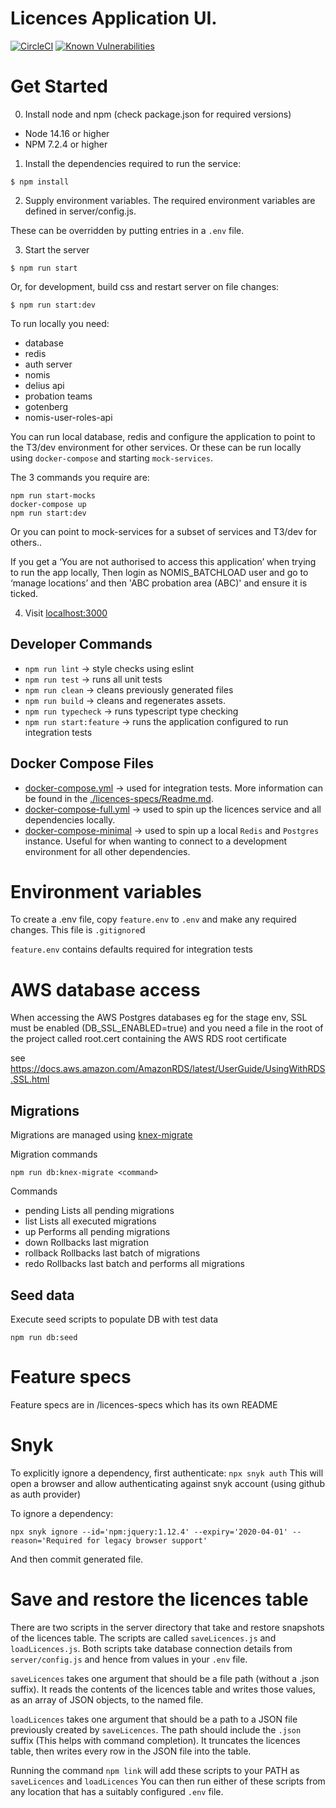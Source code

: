 # Licences Application UI.

[![CircleCI](https://circleci.com/gh/ministryofjustice/licences/tree/main.svg?style=svg)](https://circleci.com/gh/ministryofjustice/licences)
[![Known Vulnerabilities](https://snyk.io/test/github/ministryofjustice/licences/badge.svg)](https://snyk.io/test/github/ministryofjustice/licences)

# Get Started

0. Install node and npm (check package.json for required versions)

- Node 14.16 or higher
- NPM 7.2.4 or higher

1. Install the dependencies required to run the service:

```
$ npm install
```

2. Supply environment variables. The required environment variables are defined in server/config.js.

These can be overridden by putting entries in a `.env` file.

3. Start the server

```
$ npm run start
```

Or, for development, build css and restart server on file changes:

```
$ npm run start:dev
```

To run locally you need:
- database
- redis
- auth server
- nomis
- delius api
- probation teams
- gotenberg
- nomis-user-roles-api

You can run local database, redis and configure the application to point to the T3/dev environment for other services. Or these can be run locally using `docker-compose` and starting `mock-services`.

The 3 commands you require are:

```
npm run start-mocks
docker-compose up
npm run start:dev
```

Or you can point to mock-services for a subset of services and T3/dev for others..

If you get a ‘You are not authorised to access this application’ when trying to run the app locally, 
Then login as NOMIS_BATCHLOAD user and go to ‘manage locations’ and then 'ABC probation area (ABC)' and ensure it is ticked.

4. Visit [localhost:3000](http://localhost:3000/)

## Developer Commands

- `npm run lint` -> style checks using eslint
- `npm run test` -> runs all unit tests
- `npm run clean` -> cleans previously generated files
- `npm run build` -> cleans and regenerates assets.
- `npm run typecheck` -> runs typescript type checking
- `npm run start:feature` -> runs the application configured to run integration tests

## Docker Compose Files
- [docker-compose.yml](./docker-compose.yml) -> used for integration tests. More information can be found in the [./licences-specs/Readme.md](./licences-specs/Readme.md).
- [docker-compose-full.yml](./docker-compose-full.yml) -> used to spin up the licences service and all dependencies locally.
- [docker-compose-minimal](./docker-compose-minimal.yml) -> used to spin up a local `Redis` and `Postgres` instance. Useful for when wanting to connect to a development environment for all other dependencies.

# Environment variables

To create a .env file, copy `feature.env` to `.env` and make any required changes.
This file is `.gitignore`d

`feature.env` contains defaults required for integration tests 

# AWS database access

When accessing the AWS Postgres databases eg for the stage env, SSL must be enabled (DB_SSL_ENABLED=true) and you
need a file in the root of the project called root.cert containing the AWS RDS root certificate

see https://docs.aws.amazon.com/AmazonRDS/latest/UserGuide/UsingWithRDS.SSL.html

## Migrations

Migrations are managed using [knex-migrate](https://github.com/sheerun/knex-migrate)

Migration commands

```
npm run db:knex-migrate <command>
```

Commands

- pending Lists all pending migrations
- list Lists all executed migrations
- up Performs all pending migrations
- down Rollbacks last migration
- rollback Rollbacks last batch of migrations
- redo Rollbacks last batch and performs all migrations

## Seed data

Execute seed scripts to populate DB with test data

```
npm run db:seed
```

# Feature specs

Feature specs are in /licences-specs which has its own README

# Snyk

To explicitly ignore a dependency, first authenticate: `npx snyk auth`
This will open a browser and allow authenticating against snyk account (using github as auth provider)

To ignore a dependency:

```
npx snyk ignore --id='npm:jquery:1.12.4' --expiry='2020-04-01' --reason='Required for legacy browser support'
```

And then commit generated file.

# Save and restore the licences table
There are two scripts in the server directory that take and restore snapshots of the licences table.
The scripts are called `saveLicences.js` and `loadLicences.js`.  Both scripts take database connection details from `server/config.js`
and hence from values in your `.env` file.

`saveLicences` takes one argument that should be a file path (without a .json suffix). It
reads the contents of the licences table and writes those values, as an array of JSON objects, to the named file.

`loadLicences` takes one argument that should be a path to a JSON file previously created by `saveLicences`. The path
should include the `.json` suffix (This helps with command completion). It truncates the licences table,
then writes every row in the JSON file into the table.

Running the command `npm link` will add these scripts to your PATH as `saveLicences` and `loadLicences`
You can then run either of these scripts from any location that has a suitably configured `.env` file.
